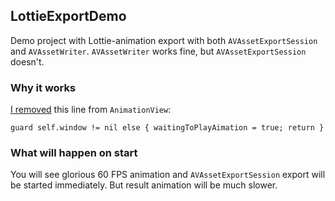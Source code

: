 ## LottieExportDemo

Demo project with Lottie-animation export with both `AVAssetExportSession` and `AVAssetWriter`. `AVAssetWriter` works fine, but `AVAssetExportSession` doesn't.

### Why it works
[I removed](https://github.com/airbnb/lottie-ios/issues/999) this line from `AnimationView`:
```
guard self.window != nil else { waitingToPlayAimation = true; return }
```
### What will happen on start
You will see glorious 60 FPS animation and `AVAssetExportSession` export will be started immediately. But result animation will be much slower.
